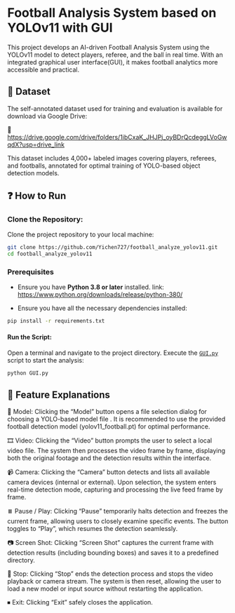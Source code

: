 
# Football Analysis System based on YOLOv11 with GUI

This project develops an AI-driven Football Analysis System using the YOLOv11 model to detect players, referee, and the ball in real time. With an integrated graphical user interface(GUI), it makes football analytics more accessible and practical.

## 📁 Dataset
The self-annotated dataset used for training and evaluation is available for download via Google Drive:

🔗 https://drive.google.com/drive/folders/1ibCxaK_JHJPj_oyBDrQcdeggLVoGwqdX?usp=drive_link

This dataset includes 4,000+ labeled images covering players, referees, and footballs, annotated for optimal training of YOLO-based object detection models.

## ❓ How to Run

### Clone the Repository:
Clone the project repository to your local machine:
```bash
git clone https://github.com/Yichen727/football_analyze_yolov11.git
cd football_analyze_yolov11
```

### Prerequisites
- Ensure you have **Python 3.8 or later** installed.
link: https://www.python.org/downloads/release/python-380/

- Ensure you have all the necessary dependencies installed:
```bash
pip install -r requirements.txt
```

#### Run the Script:
Open a terminal and navigate to the project directory. Execute the [`GUI.py`](GUI.py) script to start the analysis:
```bash
python GUI.py
```

## 📜 Feature Explanations
📂 Model:
Clicking the “Model” button opens a file selection dialog for choosing a YOLO-based model file . It is recommended to use the provided football detection model (yolov11_football.pt) for optimal performance.

🎞️ Video:
Clicking the “Video” button prompts the user to select a local video file. The system then processes the video frame by frame, displaying both the original footage and the detection results within the interface.

📹 Camera:
Clicking the “Camera” button detects and lists all available camera devices (internal or external). Upon selection, the system enters real-time detection mode, capturing and processing the live feed frame by frame.

⏸️ Pause / Play:
Clicking “Pause” temporarily halts detection and freezes the current frame, allowing users to closely examine specific events. The button toggles to “Play”, which resumes the detection seamlessly.

📷 Screen Shot:
Clicking “Screen Shot” captures the current frame with detection results (including bounding boxes) and saves it to a predefined directory. 

🛑 Stop:
Clicking “Stop” ends the detection process and stops the video playback or camera stream. The system is then reset, allowing the user to load a new model or input source without restarting the application.

⏹ Exit:
Clicking “Exit” safely closes the application. 


